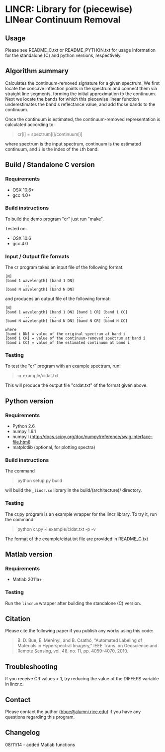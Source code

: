 # LINCR: Library for (piecewise) LINear Continuum Removal 

## Usage 

Please see README_C.txt or README_PYTHON.txt for usage information for
the standalone (C) and python versions, respectively.

## Algorithm summary 

Calculates the continuum-removed signature for a given spectrum. We
first locate the concave inflection points in the spectrum and connect
them via straight line segments, forming the initial approximation to
the continuum. Next we locate the bands for which this piecewise
linear function underestimates the band's reflectance value, and add
those bands to the continuum.

Once the continuum is estimated, the continuum-removed representation
is calculated according to:

> cr[i] = spectrum[i]/continuum[i]

where spectrum is the input spectrum, continuum is the estimated
continuum, and `i` is the index of the `i`th band.



## Build / Standalone C version

### Requirements
- OSX 10.6+
- gcc 4.0+

### Build instructions

To build the demo program "cr" just run "make". 

Tested on:  
- OSX 10.6
- gcc 4.0


### Input / Output file formats

The cr program takes an input file of the following format:
```
[N]
[band 1 wavelength] [band 1 DN]
      	...	    	...
[band N wavelength] [band N DN]
```
and produces an output file of the following format:

```
[N]
[band 1 wavelength] [band 1 DN] [band 1 CR] [band 1 CC]
      	...	    	... 	    ...	    	...
[band N wavelength] [band N DN] [band N CR] [band N CC]

where 
[band i DN] = value of the original spectrum at band i 
[band i CR] = value of the continuum-removed spectrum at band i
[band i CC] = value of the estimated continuum at band i
```

### Testing

To test the "cr" program with an example spectrum, run:

>   cr example/cidat.txt

This will produce the output file "crdat.txt" of the format given above. 


## Python version 

### Requirements
- Python 2.6
- numpy 1.6.1
- numpy.i (http://docs.scipy.org/doc/numpy/reference/swig.interface-file.html)
- matplotlib (optional, for plotting spectra)

### Build instructions 

The command

>    python setup.py build

will build the `_lincr.so` library in the build/(architecture)/
directory. 

### Testing 

The cr.py program is an example wrapper for the lincr library. To try
it, run the command:

>    python cr.py -i example/cidat.txt -p -v

The format of the example/cidat.txt file are provided in README_C.txt

## Matlab version 

### Requirements
- Matlab 2011a+


### Testing 

Run the `lincr.m` wrapper after building the standalone (C) version.

## Citation 

Please cite the following paper if you publish any works using this
code:

> B. D. Bue, E. Merényi, and B. Csathó, “Automated Labeling of Materials
in Hyperspectral Imagery,” IEEE Trans. on Geoscience and Remote
Sensing, vol. 48, no. 11, pp. 4059–4070, 2010.

## Troubleshooting 

If you receive CR values > 1, try reducing the value of the DIFFEPS
variable in lincr.c.

## Contact 

Please contact the author (bbue@alumni.rice.edu) if you have any questions
regarding this program.

## Changelog 

08/11/14 - added Matlab functions

